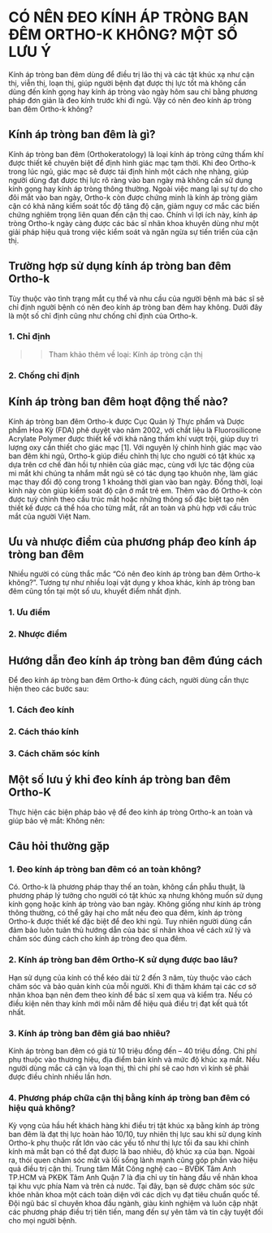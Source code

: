 # CÓ NÊN ĐEO KÍNH ÁP TRÒNG BAN ĐÊM ORTHO-K KHÔNG? MỘT SỐ LƯU Ý
Kính áp tròng ban đêm dùng để điều trị lão thị và các tật khúc xạ như cận thị, viễn thị, loạn thị, giúp người bệnh đạt được thị lực tốt mà không cần dùng đến kính gọng hay kính áp tròng vào ngày hôm sau chỉ bằng phương pháp đơn giản là đeo kính trước khi đi ngủ. Vậy có nên đeo kính áp tròng ban đêm Ortho-k không?

## Kính áp tròng ban đêm là gì?
Kính áp tròng ban đêm (Orthokeratology) là loại kính áp tròng cứng thấm khí được thiết kế chuyên biệt để định hình giác mạc tạm thời. Khi đeo Ortho-k trong lúc ngủ, giác mạc sẽ được tái định hình một cách nhẹ nhàng, giúp người dùng đạt được thị lực rõ ràng vào ban ngày mà không cần sử dụng kính gọng hay kính áp tròng thông thường.
Ngoài việc mang lại sự tự do cho đôi mắt vào ban ngày, Ortho-k còn được chứng minh là kính áp tròng giảm cận có khả năng kiểm soát tốc độ tăng độ cận, giảm nguy cơ mắc các biến chứng nghiêm trọng liên quan đến cận thị cao. Chính vì lợi ích này, kính áp tròng Ortho-k ngày càng được các bác sĩ nhãn khoa khuyên dùng như một giải pháp hiệu quả trong việc kiểm soát và ngăn ngừa sự tiến triển của cận thị.
## Trường hợp sử dụng kính áp tròng ban đêm Ortho-k
Tùy thuộc vào tình trạng mắt cụ thể và nhu cầu của người bệnh mà bác sĩ sẽ chỉ định người bệnh có nên đeo kính áp tròng ban đêm hay không. Dưới đây là một số chỉ định cũng như chống chỉ định của Ortho-k.
### 1. Chỉ định
>> Tham khảo thêm về loại: Kính áp tròng cận thị
### 2. Chống chỉ định
## Kính áp tròng ban đêm hoạt động thế nào?
Kính áp tròng ban đêm Ortho-k được Cục Quản lý Thực phẩm và Dược phẩm Hoa Kỳ (FDA) phê duyệt vào năm 2002, với chất liệu là Fluorosilicone Acrylate Polymer được thiết kế với khả năng thấm khí vượt trội, giúp duy trì lượng oxy cần thiết cho giác mạc [1].
Với nguyên lý chỉnh hình giác mạc vào ban đêm khi ngủ, Ortho-k giúp điều chỉnh thị lực cho người có tật khúc xạ dựa trên cơ chế đàn hồi tự nhiên của giác mạc, cùng với lực tác động của mi mắt khi chúng ta nhắm mắt ngủ sẽ có tác dụng tạo khuôn nhẹ, làm giác mạc thay đổi độ cong trong 1 khoảng thời gian vào ban ngày. Đồng thời, loại kính này còn giúp kiểm soát độ cận ở mắt trẻ em.
Thêm vào đó Ortho-k còn được tuỳ chỉnh theo cấu trúc mắt hoặc những thông số đặc biệt tạo nên thiết kế được cá thể hóa cho từng mắt, rất an toàn và phù hợp với cấu trúc mắt của người Việt Nam.
## Ưu và nhược điểm của phương pháp đeo kính áp tròng ban đêm
Nhiều người có cùng thắc mắc “Có nên đeo kính áp tròng ban đêm Ortho-k không?”. Tương tự như nhiều loại vật dụng y khoa khác, kính áp tròng ban đêm cũng tồn tại một số ưu, khuyết điểm nhất định.
### 1. Ưu điểm
### 2. Nhược điểm
## Hướng dẫn đeo kính áp tròng ban đêm đúng cách
Để đeo kính áp tròng ban đêm Ortho-k đúng cách, người dùng cần thực hiện theo các bước sau:
### 1. Cách đeo kính
### 2. Cách tháo kính
### 3. Cách chăm sóc kính
## Một số lưu ý khi đeo kính áp tròng ban đêm Ortho-K
Thực hiện các biện pháp bảo vệ để đeo kính áp tròng Ortho-k an toàn và giúp bảo vệ mắt:
Không nên:
## Câu hỏi thường gặp
### 1. Đeo kính áp tròng ban đêm có an toàn không?
Có. Ortho-k là phương pháp thay thế an toàn, không cần phẫu thuật, là phương pháp lý tưởng cho người có tật khúc xạ nhưng không muốn sử dụng kính gọng hoặc kính áp tròng vào ban ngày. Không giống như kính áp tròng thông thường, có thể gây hại cho mắt nếu đeo qua đêm, kính áp tròng Ortho-k được thiết kế đặc biệt để đeo khi ngủ. Tuy nhiên người dùng cần đảm bảo luôn tuân thủ hướng dẫn của bác sĩ nhãn khoa về cách xử lý và chăm sóc đúng cách cho kính áp tròng đeo qua đêm.
### 2. Kính áp tròng ban đêm Ortho-K sử dụng được bao lâu?
Hạn sử dụng của kính có thể kéo dài từ 2 đến 3 năm, tùy thuộc vào cách chăm sóc và bảo quản kính của mỗi người. Khi đi thăm khám tại các cơ sở nhãn khoa bạn nên đem theo kính để bác sĩ xem qua và kiểm tra. Nếu có điều kiện nên thay kính mới mỗi năm để hiệu quả điều trị đạt kết quả tốt nhất.
### 3. Kính áp tròng ban đêm giá bao nhiêu?
Kính áp tròng ban đêm có giá từ 10 triệu đồng đến – 40 triệu đồng. Chi phí phụ thuộc vào thương hiệu, địa điểm bán kính và mức độ khúc xạ mắt. Nếu người dùng mắc cả cận và loạn thị, thì chi phí sẽ cao hơn vì kính sẽ phải được điều chỉnh nhiều lần hơn.
### 4. Phương pháp chữa cận thị bằng kính áp tròng ban đêm có hiệu quả không?
Kỳ vọng của hầu hết khách hàng khi điều trị tật khúc xạ bằng kính áp tròng ban đêm là đạt thị lực hoàn hảo 10/10, tuy nhiên thị lực sau khi sử dụng kính Ortho-k phụ thuộc rất lớn vào các yếu tố như thị lực tối đa sau khi chỉnh kính mà mắt bạn có thể đạt được là bao nhiêu, độ khúc xạ của bạn. Ngoài ra, thói quen chăm sóc mắt và lối sống lành mạnh cũng góp phần vào hiệu quả điều trị cận thị.
Trung tâm Mắt Công nghệ cao – BVĐK Tâm Anh TP.HCM và PKĐK Tâm Anh Quận 7 là địa chỉ uy tín hàng đầu về nhãn khoa tại khu vực phía Nam và trên cả nước. Tại đây, bạn sẽ được chăm sóc sức khỏe nhãn khoa một cách toàn diện với các dịch vụ đạt tiêu chuẩn quốc tế. Đội ngũ bác sĩ chuyên khoa đầu ngành, giàu kinh nghiệm và luôn cập nhật các phương pháp điều trị tiên tiến, mang đến sự yên tâm và tin cậy tuyệt đối cho mọi người bệnh.